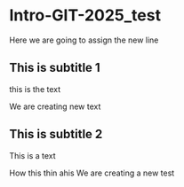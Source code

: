 # Intro-GIT-2025_test

Here we are going to assign the new line
## This is subtitle 1

this is the text

We are creating new text


## This is subtitle 2

This is a text


How this thin 
ahis
We are creating a new test
